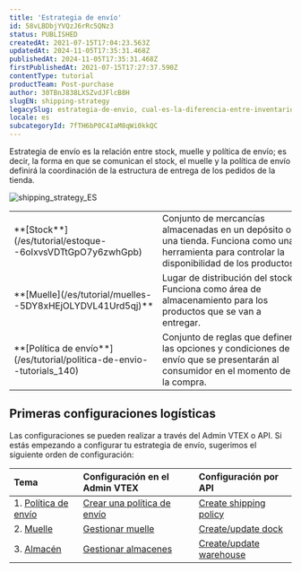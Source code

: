 ```yaml
---
title: 'Estrategia de envío'
id: 58vLBDbjYVQzJ6rRc5QNz3
status: PUBLISHED
createdAt: 2021-07-15T17:04:23.563Z
updatedAt: 2024-11-05T17:35:31.468Z
publishedAt: 2024-11-05T17:35:31.468Z
firstPublishedAt: 2021-07-15T17:27:37.590Z
contentType: tutorial
productTeam: Post-purchase
author: 30TBnJ838LXSZvdJFlcB8H
slugEN: shipping-strategy
legacySlug: estrategia-de-envio, cual-es-la-diferencia-entre-inventario-y-muelle
locale: es
subcategoryId: 7fTH6bP0C4IaM8qWi0kkQC
---
```


Estrategia de envío es la relación entre stock, muelle y política de envío; es decir, la forma en que se comunican el stock, el muelle y la política de envío definirá la coordinación de la estructura de entrega de los pedidos de la tienda. 

![shipping_strategy_ES](https://cdn.statically.io/gh/vtexdocs/help-center-content/refs/heads/main/docs/es/tutorials/env%C3%ADo/estrat%C3%A9gia-de-env%C3%ADo/estrategia-de-envio_1.png)

<table class="w-100 center mv7 bb b--gray" style="border-spacing: 0px; border-collapse: collapse;">
   <tr class="bb b--muted-3">
            <td class="t-body pa5" style="min-width: 15rem;">
                **[Stock**](/es/tutorial/estoque--6oIxvsVDTtGpO7y6zwhGpb)
            </td>
            <td class="t-body pa5" style="min-width: 15rem;">Conjunto de mercancías almacenadas en un depósito o una tienda. Funciona como una herramienta para controlar la disponibilidad de los productos.
            </td>
    </tr>
    <tr class="bb b--muted-3">
            <td class="t-body pa5" style="min-width: 15rem;">
                **[Muelle](/es/tutorial/muelles--5DY8xHEjOLYDVL41Urd5qj)**
            </td>
            <td class="t-body pa5" style="min-width: 15rem;">Lugar de distribución del stock. Funciona como área de almacenamiento para los productos que se van a entregar.
            </td>
    </tr>
    <tr class="bb b--muted-3">
            <td class="t-body pa5" style="min-width: 15rem;">
                **[Política de envío**](/es/tutorial/politica-de-envio--tutorials_140)
            </td>
            <td class="t-body pa5" style="min-width: 15rem;">Conjunto de reglas que definen las opciones y condiciones de envío que se presentarán al consumidor en el momento de la compra. 
            </td>
    </tr>
</table>

## Primeras configuraciones logísticas

Las configuraciones se pueden realizar a través del Admin VTEX o API. Si estás empezando a configurar tu estrategia de envío, sugerimos el siguiente orden de configuración:

| **Tema** | **Configuración en el Admin VTEX** | **Configuración por API** |
| :--- | :--- | :--- |
| 1. [Política de envío](/es/tutorial/politica-de-envio--tutorials_140) | [Crear una política de envío](/es/tutorial/criar-uma-politica-de-envio--66rJO4LKBdyMJOH6Z3dsaT) | [Create shipping policy](https://developers.vtex.com/docs/api-reference/logistics-api#post-/api/logistics/pvt/shipping-policies) |
| 2. [Muelle](/es/tutorial/doca--5DY8xHEjOLYDVL41Urd5qj) | [Gestionar muelle](/es/tutorial/gerenciar-doca--7K3FultD8I2cuuA6iyGEiW) | [Create/update dock](https://developers.vtex.com/docs/api-reference/logistics-api#post-/api/logistics/pvt/configuration/docks) |
| 3. [Almacén](/es/tutorial/estoque--6oIxvsVDTtGpO7y6zwhGpb) | [Gestionar almacenes](/es/tutorial/gerenciar-estoque--tutorials_137) | [Create/update warehouse](https://developers.vtex.com/docs/api-reference/logistics-api#post-/api/logistics/pvt/configuration/warehouses) |
